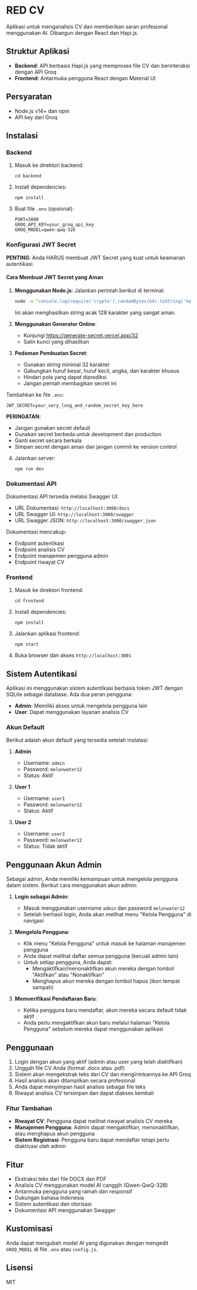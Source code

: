 # RED CV

Aplikasi untuk menganalisis CV dan memberikan saran profesional menggunakan AI. Dibangun dengan React dan Hapi.js.

## Struktur Aplikasi

- **Backend**: API berbasis Hapi.js yang memproses file CV dan berinteraksi dengan API Groq
- **Frontend**: Antarmuka pengguna React dengan Material UI

## Persyaratan

- Node.js v14+ dan npm
- API key dari Groq

## Instalasi

### Backend

1. Masuk ke direktori backend:
   ```
   cd backend
   ```

2. Install dependencies:
   ```
   npm install
   ```

3. Buat file `.env` (opsional):
   ```
   PORT=3000
   GROQ_API_KEY=your_groq_api_key
   GROQ_MODEL=qwen-qwq-32b
   ```

### Konfigurasi JWT Secret

**PENTING**: Anda HARUS membuat JWT Secret yang kuat untuk keamanan autentikasi.

#### Cara Membuat JWT Secret yang Aman

1. **Menggunakan Node.js**:
   Jalankan perintah berikut di terminal:
   ```bash
   node -e "console.log(require('crypto').randomBytes(64).toString('hex'))"
   ```
   Ini akan menghasilkan string acak 128 karakter yang sangat aman.

2. **Menggunakan Generator Online**:
   - Kunjungi https://generate-secret.vercel.app/32
   - Salin kunci yang dihasilkan

3. **Pedoman Pembuatan Secret**:
   - Gunakan string minimal 32 karakter
   - Gabungkan huruf besar, huruf kecil, angka, dan karakter khusus
   - Hindari pola yang dapat diprediksi
   - Jangan pernah membagikan secret ini

Tambahkan ke file `.env`:
```
JWT_SECRET=your_very_long_and_random_secret_key_here
```

**PERINGATAN**:
- Jangan gunakan secret default
- Gunakan secret berbeda untuk development dan production
- Ganti secret secara berkala
- Simpan secret dengan aman dan jangan commit ke version control

4. Jalankan server:
   ```
   npm run dev
   ```

### Dokumentasi API

Dokumentasi API tersedia melalui Swagger UI:
- URL Dokumentasi: `http://localhost:3000/docs`
- URL Swagger UI: `http://localhost:3000/swagger`
- URL Swagger JSON: `http://localhost:3000/swagger.json`

Dokumentasi mencakup:
- Endpoint autentikasi
- Endpoint analisis CV
- Endpoint manajemen pengguna admin
- Endpoint riwayat CV

### Frontend

1. Masuk ke direktori frontend:
   ```
   cd frontend
   ```

2. Install dependencies:
   ```
   npm install
   ```

3. Jalankan aplikasi frontend:
   ```
   npm start
   ```

4. Buka browser dan akses `http://localhost:3001`

## Sistem Autentikasi

Aplikasi ini menggunakan sistem autentikasi berbasis token JWT dengan SQLite sebagai database. Ada dua peran pengguna:

- **Admin**: Memiliki akses untuk mengelola pengguna lain
- **User**: Dapat menggunakan layanan analisis CV

### Akun Default

Berikut adalah akun default yang tersedia setelah instalasi:

1. **Admin**
   - Username: `admin`
   - Password: `melonwater12`
   - Status: Aktif

2. **User 1**
   - Username: `user1`
   - Password: `melonwater12`
   - Status: Aktif

3. **User 2**
   - Username: `user2`
   - Password: `melonwater12`
   - Status: Tidak aktif

## Penggunaan Akun Admin

Sebagai admin, Anda memiliki kemampuan untuk mengelola pengguna dalam sistem. Berikut cara menggunakan akun admin:

1. **Login sebagai Admin**:
   - Masuk menggunakan username `admin` dan password `melonwater12`
   - Setelah berhasil login, Anda akan melihat menu "Kelola Pengguna" di navigasi

2. **Mengelola Pengguna**:
   - Klik menu "Kelola Pengguna" untuk masuk ke halaman manajemen pengguna
   - Anda dapat melihat daftar semua pengguna (kecuali admin lain)
   - Untuk setiap pengguna, Anda dapat:
     - Mengaktifkan/menonaktifkan akun mereka dengan tombol "Aktifkan" atau "Nonaktifkan"
     - Menghapus akun mereka dengan tombol hapus (ikon tempat sampah)

3. **Memverifikasi Pendaftaran Baru**:
   - Ketika pengguna baru mendaftar, akun mereka secara default tidak aktif
   - Anda perlu mengaktifkan akun baru melalui halaman "Kelola Pengguna" sebelum mereka dapat menggunakan aplikasi

## Penggunaan

1. Login dengan akun yang aktif (admin atau user yang telah diaktifkan)
2. Unggah file CV Anda (format .docx atau .pdf)
3. Sistem akan mengekstrak teks dari CV dan mengirimkannya ke API Groq
4. Hasil analisis akan ditampilkan secara profesional
5. Anda dapat menyimpan hasil analisis sebagai file teks
6. Riwayat analisis CV tersimpan dan dapat diakses kembali

### Fitur Tambahan

- **Riwayat CV**: Pengguna dapat melihat riwayat analisis CV mereka
- **Manajemen Pengguna**: Admin dapat mengaktifkan, menonaktifkan, atau menghapus akun pengguna
- **Sistem Registrasi**: Pengguna baru dapat mendaftar tetapi perlu diaktivasi oleh admin

## Fitur

- Ekstraksi teks dari file DOCX dan PDF
- Analisis CV menggunakan model AI canggih (Qwen-QwQ-32B)
- Antarmuka pengguna yang ramah dan responsif
- Dukungan bahasa Indonesia
- Sistem autentikasi dan otorisasi
- Dokumentasi API menggunakan Swagger

## Kustomisasi

Anda dapat mengubah model AI yang digunakan dengan mengedit `GROQ_MODEL` di file `.env` atau `config.js`.

## Lisensi

MIT 